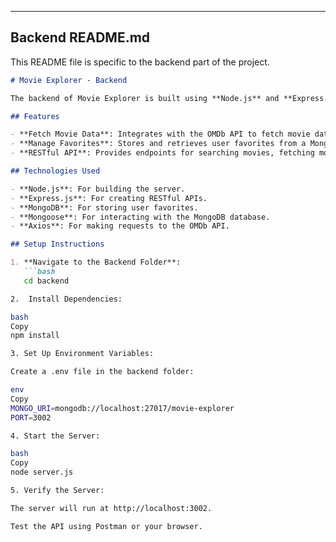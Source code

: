 
---

## **Backend README.md**

This README file is specific to the backend part of the project.

```markdown
# Movie Explorer - Backend

The backend of Movie Explorer is built using **Node.js** and **Express.js**. It handles API requests, interacts with the **MongoDB** database, and serves data to the frontend.

## Features

- **Fetch Movie Data**: Integrates with the OMDb API to fetch movie data.
- **Manage Favorites**: Stores and retrieves user favorites from a MongoDB database.
- **RESTful API**: Provides endpoints for searching movies, fetching movie details, and managing favorites.

## Technologies Used

- **Node.js**: For building the server.
- **Express.js**: For creating RESTful APIs.
- **MongoDB**: For storing user favorites.
- **Mongoose**: For interacting with the MongoDB database.
- **Axios**: For making requests to the OMDb API.

## Setup Instructions

1. **Navigate to the Backend Folder**:
   ```bash
   cd backend

2.  Install Dependencies:

bash
Copy
npm install

3. Set Up Environment Variables:

Create a .env file in the backend folder:

env
Copy
MONGO_URI=mongodb://localhost:27017/movie-explorer
PORT=3002

4. Start the Server:

bash
Copy
node server.js

5. Verify the Server:

The server will run at http://localhost:3002.

Test the API using Postman or your browser.
